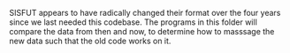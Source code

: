 SISFUT appears to have radically changed their format over the four years
since we last needed this codebase.
The programs in this folder will compare the data from then and now,
to determine how to masssage the new data
such that the old code works on it.

